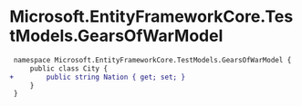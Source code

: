 # Microsoft.EntityFrameworkCore.TestModels.GearsOfWarModel

``` diff
 namespace Microsoft.EntityFrameworkCore.TestModels.GearsOfWarModel {
     public class City {
+        public string Nation { get; set; }
     }
 }
```

